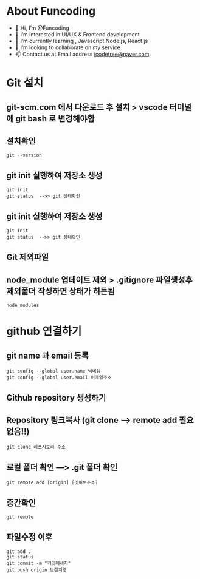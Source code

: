 # About Funcoding

- 👋 Hi, I’m @Funcoding
- 👀 I’m interested in UI/UX & Frontend development
- 🌱 I’m currently learning , Javascript Node.js, React.js 
- 💞️ I’m looking to collaborate on my service 
- 📫 Contact us at Email address icodetree@naver.com.

<!---
icodetree/icodetree is a ✨ special ✨ repository because its `README.md` (this file) appears on your GitHub profile.
You can click the Preview link to take a look at your changes.
--->



# Git 설치
## git-scm.com 에서 다운로드 후 설치  >  vscode 터미널에 git bash 로 변경해야함
## 설치확인
```
git --version
```

## git init 실행하여 저장소 생성
```
git init
git status  -->> git 상태확인
```


## git init 실행하여 저장소 생성
```
git init
git status  -->> git 상태확인
```


## Git 제외파일
## node_module 업데이트 제외  >  .gitignore 파일생성후 제외폴더 작성하면 상태가 히든됨
```
node_modules
```



# github 연결하기

## git name 과 email 등록

```
git config --global user.name 닉네임
git config --global user.email 이메일주소
```

## Github repository 생성하기
## Repository 링크복사 (git clone —> remote add 필요없음!!)
```
git clone 레포지토리 주소
```

## 로컬 폴더 확인 —> .git 폴더 확인
```
git remote add [origin] [깃허브주소]
```

## 중간확인
```
git remote
```

## 파일수정 이후
```
git add .
git status
git commit -m "커밋메세지"
git push origin 브랜치명
```
